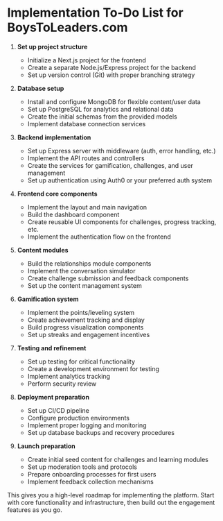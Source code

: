 # Implementation To-Do List for BoysToLeaders.com

1. **Set up project structure**
   - Initialize a Next.js project for the frontend
   - Create a separate Node.js/Express project for the backend
   - Set up version control (Git) with proper branching strategy

2. **Database setup**
   - Install and configure MongoDB for flexible content/user data
   - Set up PostgreSQL for analytics and relational data
   - Create the initial schemas from the provided models
   - Implement database connection services

3. **Backend implementation**
   - Set up Express server with middleware (auth, error handling, etc.)
   - Implement the API routes and controllers
   - Create the services for gamification, challenges, and user management
   - Set up authentication using Auth0 or your preferred auth system

4. **Frontend core components**
   - Implement the layout and main navigation
   - Build the dashboard component
   - Create reusable UI components for challenges, progress tracking, etc.
   - Implement the authentication flow on the frontend

5. **Content modules**
   - Build the relationships module components
   - Implement the conversation simulator
   - Create challenge submission and feedback components
   - Set up the content management system

6. **Gamification system**
   - Implement the points/leveling system
   - Create achievement tracking and display
   - Build progress visualization components
   - Set up streaks and engagement incentives

7. **Testing and refinement**
   - Set up testing for critical functionality
   - Create a development environment for testing
   - Implement analytics tracking
   - Perform security review

8. **Deployment preparation**
   - Set up CI/CD pipeline
   - Configure production environments
   - Implement proper logging and monitoring
   - Set up database backups and recovery procedures

9. **Launch preparation**
   - Create initial seed content for challenges and learning modules
   - Set up moderation tools and protocols
   - Prepare onboarding processes for first users
   - Implement feedback collection mechanisms

This gives you a high-level roadmap for implementing the platform. Start with core functionality and infrastructure, then build out the engagement features as you go.